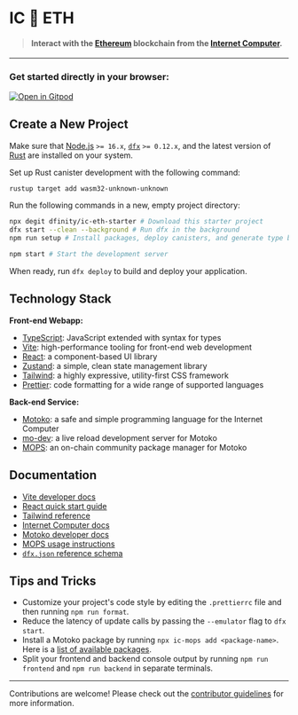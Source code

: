 # IC 🔗 ETH

> #### Interact with the [Ethereum](https://ethereum.org/) blockchain from the [Internet Computer](https://internetcomputer.org/).

---

### Get started directly in your browser:

[![Open in Gitpod](https://gitpod.io/button/open-in-gitpod.svg)](https://gitpod.io/#https://github.com/dfinity/ic-eth-starter)

## Create a New Project

Make sure that [Node.js](https://nodejs.org/en/) `>= 16.x`, [`dfx`](https://internetcomputer.org/docs/current/developer-docs/build/install-upgrade-remove) `>= 0.12.x`, and the latest version of [Rust](https://www.rust-lang.org/tools/install) are installed on your system.

Set up Rust canister development with the following command:

```sh
rustup target add wasm32-unknown-unknown
```

Run the following commands in a new, empty project directory:

```sh
npx degit dfinity/ic-eth-starter # Download this starter project
dfx start --clean --background # Run dfx in the background
npm run setup # Install packages, deploy canisters, and generate type bindings

npm start # Start the development server
```

When ready, run `dfx deploy` to build and deploy your application.

## Technology Stack

**Front-end Webapp:**
- [TypeScript](https://www.typescriptlang.org/): JavaScript extended with syntax for types
- [Vite](https://vitejs.dev/): high-performance tooling for front-end web development
- [React](https://reactjs.org/): a component-based UI library
- [Zustand](https://www.npmjs.com/package/zustand): a simple, clean state management library
- [Tailwind](https://tailwindcss.com/): a highly expressive, utility-first CSS framework
- [Prettier](https://prettier.io/): code formatting for a wide range of supported languages

**Back-end Service:**
- [Motoko](https://github.com/dfinity/motoko#readme): a safe and simple programming language for the Internet Computer
- [mo-dev](https://github.com/dfinity/motoko-dev-server#readme): a live reload development server for Motoko
- [MOPS](https://j4mwm-bqaaa-aaaam-qajbq-cai.ic0.app/): an on-chain community package manager for Motoko

## Documentation

- [Vite developer docs](https://vitejs.dev/guide/)
- [React quick start guide](https://react.dev/learn)
- [Tailwind reference](https://v2.tailwindcss.com/docs)
- [Internet Computer docs](https://internetcomputer.org/docs/current/developer-docs/ic-overview)
- [Motoko developer docs](https://internetcomputer.org/docs/current/developer-docs/build/cdks/motoko-dfinity/motoko/)
- [MOPS usage instructions](https://j4mwm-bqaaa-aaaam-qajbq-cai.ic0.app/#/docs/install)
- [`dfx.json` reference schema](https://internetcomputer.org/docs/current/references/dfx-json-reference/)

## Tips and Tricks

- Customize your project's code style by editing the `.prettierrc` file and then running `npm run format`.
- Reduce the latency of update calls by passing the `--emulator` flag to `dfx start`.
- Install a Motoko package by running `npx ic-mops add <package-name>`. Here is a [list of available packages](https://mops.one/).
- Split your frontend and backend console output by running `npm run frontend` and `npm run backend` in separate terminals.

---

Contributions are welcome! Please check out the [contributor guidelines](https://github.com/dfinity/ic-eth-starter/blob/main/.github/CONTRIBUTING.md) for more information.
